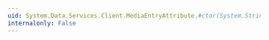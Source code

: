 ```yaml
---
uid: System.Data.Services.Client.MediaEntryAttribute.#ctor(System.String)
internalonly: False
---
```

